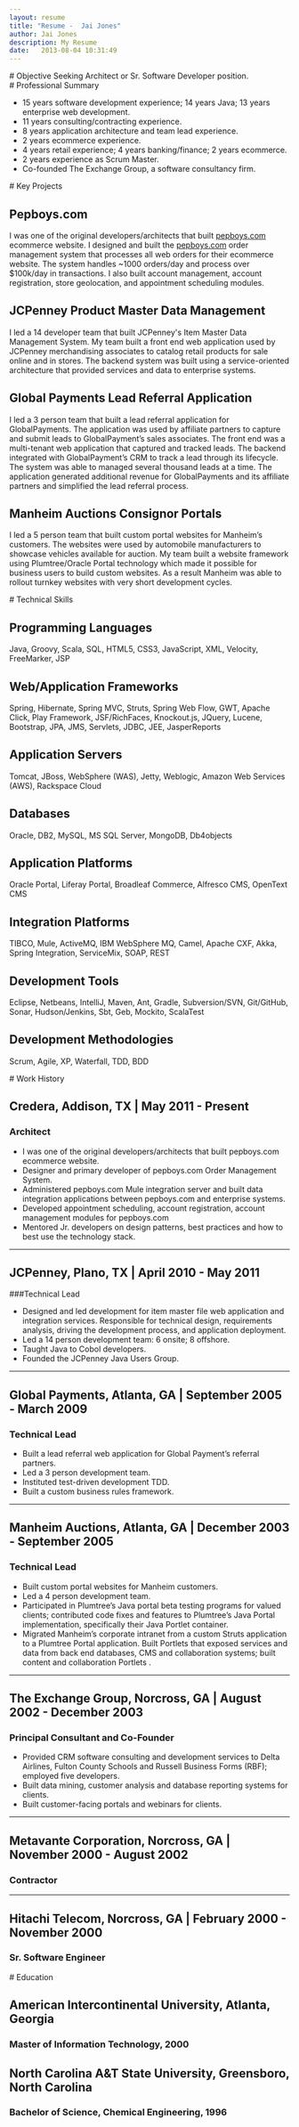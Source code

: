 ```yaml
---
layout: resume
title: "Resume -  Jai Jones"
author: Jai Jones
description: My Resume
date:   2013-08-04 10:31:49
---
```

<section id="objective" class="cv-section">
# Objective
Seeking Architect or Sr. Software Developer position.
</section>

<section id="summary" class="cv-section">
# Professional Summary

* 15 years software development experience; 14 years Java; 13 years enterprise web development.
* 11 years consulting/contracting experience.
* 8 years application architecture and team lead experience.
* 2 years ecommerce experience.
* 4 years retail experience; 4 years banking/finance; 2 years ecommerce.
* 2 years experience as Scrum Master.
* Co-founded The Exchange Group, a software consultancy firm.

</section>

<section id="projects" class="cv-section">
# Key Projects

## Pepboys.com
I was one of the original developers/architects that built [pepboys.com][pby] ecommerce website.  I designed and built the [pepboys.com][pby] order management system that processes all web orders for their ecommerce website.  The system handles ~1000 orders/day and process over $100k/day in transactions. I also built account management, account registration, store geolocation, and appointment scheduling modules.

## JCPenney Product Master Data Management
I led a 14 developer team that built JCPenney's Item Master Data Management System.  My team built a front end web application used by JCPenney merchandising associates to catalog retail products for sale online and in stores.  The backend system was built using a service-oriented architecture that provided services and data to enterprise systems. 

## Global Payments Lead Referral Application
I led a 3 person team that built a lead referral application for GlobalPayments.  The application was used by affiliate partners to capture and submit leads to GlobalPayment’s sales associates.  The front end was a multi-tenant web application that captured and tracked leads.  The backend integrated with GlobalPayment’s CRM to track a lead through its lifecycle.  The system was able to managed several thousand leads at a time.  The application generated additional revenue for GlobalPayments and its affiliate partners and simplified the lead referral process.

## Manheim Auctions Consignor Portals
I led a 5 person team that built custom portal websites for Manheim’s customers.  The websites were used by automobile manufacturers to showcase vehicles available for auction.  My team built a website framework using Plumtree/Oracle Portal technology which made it possible for business users to build custom websites.  As a result Manheim was able to rollout turnkey websites with very short development cycles. 
</section>

<section id="skills" class="cv-section">
# Technical Skills

## Programming Languages
Java, Groovy, Scala, SQL, HTML5, CSS3, JavaScript, XML, Velocity, FreeMarker, JSP

## Web/Application Frameworks
Spring, Hibernate, Spring MVC, Struts, Spring Web Flow, GWT, Apache Click, Play Framework, JSF/RichFaces, Knockout.js, JQuery, Lucene, Bootstrap, JPA, JMS, Servlets, JDBC, JEE, JasperReports

## Application Servers
Tomcat, JBoss, WebSphere (WAS), Jetty, Weblogic, Amazon Web Services (AWS), Rackspace Cloud

## Databases
Oracle, DB2, MySQL, MS SQL Server, MongoDB, Db4objects

## Application Platforms
Oracle Portal, Liferay Portal, Broadleaf Commerce, Alfresco CMS, OpenText CMS

## Integration Platforms
TIBCO, Mule, ActiveMQ, IBM WebSphere MQ, Camel, Apache CXF, Akka, Spring Integration, ServiceMix, SOAP, REST

## Development Tools
Eclipse, Netbeans, IntelliJ, Maven, Ant, Gradle, Subversion/SVN, Git/GitHub, Sonar, Hudson/Jenkins, Sbt, Geb, Mockito, ScalaTest

## Development Methodologies
Scrum, Agile, XP, Waterfall, TDD, BDD
</section>

<section id="history" class="cv-section">
# Work History

## Credera, Addison, TX | May 2011 - Present
### Architect

* I was one of the original developers/architects that built pepboys.com ecommerce website.
* Designer and primary developer of pepboys.com Order Management System.
* Administered pepboys.com Mule integration server and built data integration applications between pepboys.com and enterprise systems.
* Developed appointment scheduling, account registration, account management modules for pepboys.com
* Mentored Jr. developers on design patterns, best practices and how to best use the technology stack.

---

## JCPenney, Plano, TX | April 2010 - May 2011
###Technical Lead
 
* Designed and led development for item master file web application and integration services.  Responsible for technical design, requirements analysis, driving the development process, and application deployment.
* Led a 14 person development team:  6 onsite; 8 offshore.
* Taught Java to Cobol developers.
* Founded the JCPenney Java Users Group.

---

## Global Payments, Atlanta, GA | September 2005 - March 2009
### Technical Lead

* Built a lead referral web application for Global Payment’s referral partners. 
* Led a 3 person development team.
* Instituted test-driven development TDD.
* Built a custom business rules framework.

---

## Manheim Auctions, Atlanta, GA | December 2003 - September 2005
### Technical Lead

* Built custom portal websites for Manheim customers.
* Led a 4 person development team.
* Participated in Plumtree’s Java portal beta testing programs for valued clients; contributed code fixes and features to Plumtree’s Java Portal implementation, specifically their Java Portlet container.
* Migrated Manheim’s corporate intranet from a custom Struts application to a Plumtree Portal application. Built Portlets that exposed services and data from back end databases, CMS and collaboration systems; built content and collaboration Portlets .

---

## The Exchange Group, Norcross, GA | August 2002 - December 2003
### Principal Consultant and Co-Founder

* Provided CRM software consulting and development services to Delta Airlines, Fulton County Schools and Russell Business Forms (RBF); employed five developers.
* Built data mining, customer analysis and database reporting systems for clients.
* Built customer-facing portals and webinars for clients.

---

## Metavante Corporation, Norcross, GA | November 2000 - August 2002
### Contractor

---

## Hitachi Telecom, Norcross, GA | February 2000 - November 2000
### Sr. Software Engineer
</section>

<section id="education" class="cv-section">
# Education

## American Intercontinental University, Atlanta, Georgia
### Master of Information Technology, 2000


## North Carolina A&T State University, Greensboro, North Carolina
### Bachelor of Science, Chemical Engineering, 1996
</section>

[pby]: http://www.pepboys.com/ 
